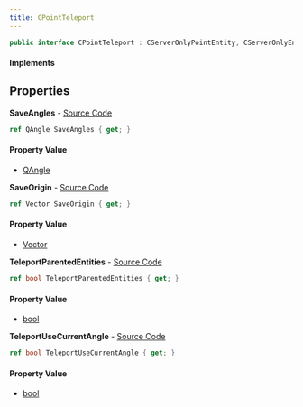 ```yaml
---
title: CPointTeleport
---
```


```csharp
public interface CPointTeleport : CServerOnlyPointEntity, CServerOnlyEntity, CBaseEntity, CEntityInstance, ISchemaClass<CEntityInstance>, ISchemaClass<CBaseEntity>, ISchemaClass<CServerOnlyEntity>, ISchemaClass<CServerOnlyPointEntity>, ISchemaClass<CPointTeleport>, ISchemaField, ISchemaClass, INativeHandle
```

#### Implements

## Properties

**SaveAngles** - [Source Code](https://github.com/swiftly-solution/swiftlys2/blob/master/managed/src/SwiftlyS2.Generated/Schemas/Interfaces/CPointTeleport.cs#L18)

```csharp
ref QAngle SaveAngles { get; }
```

#### Property Value

- [QAngle](/docs/api/shared/natives/qangle)

**SaveOrigin** - [Source Code](https://github.com/swiftly-solution/swiftlys2/blob/master/managed/src/SwiftlyS2.Generated/Schemas/Interfaces/CPointTeleport.cs#L16)

```csharp
ref Vector SaveOrigin { get; }
```

#### Property Value

- [Vector](/docs/api/shared/natives/vector)

**TeleportParentedEntities** - [Source Code](https://github.com/swiftly-solution/swiftlys2/blob/master/managed/src/SwiftlyS2.Generated/Schemas/Interfaces/CPointTeleport.cs#L20)

```csharp
ref bool TeleportParentedEntities { get; }
```

#### Property Value

- [bool](https://learn.microsoft.com/dotnet/api/system.boolean)

**TeleportUseCurrentAngle** - [Source Code](https://github.com/swiftly-solution/swiftlys2/blob/master/managed/src/SwiftlyS2.Generated/Schemas/Interfaces/CPointTeleport.cs#L22)

```csharp
ref bool TeleportUseCurrentAngle { get; }
```

#### Property Value

- [bool](https://learn.microsoft.com/dotnet/api/system.boolean)

